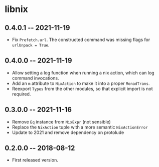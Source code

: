 # libnix

## 0.4.0.1 -- 2021-11-19

* Fix `Prefetch.url`. The constructed command was missing flags for `urlUnpack = True`.

## 0.4.0.0 -- 2021-11-19

* Allow setting a log function when running a nix action, which can log command invocations.
* Add an `m` attribute to `NixAction` to make it into a proper `MonadTrans`.
* Reexport `Types` from the other modules, so that explicit import is not required.

## 0.3.0.0 -- 2021-11-16

* Remove `Eq` instance from `NixExpr` (not sensible)
* Replace the `NixAction` tuple with a more semantic `NixActionError`
* Update to 2021 and remove dependency on protolude

## 0.2.0.0 -- 2018-08-12

* First released version.
